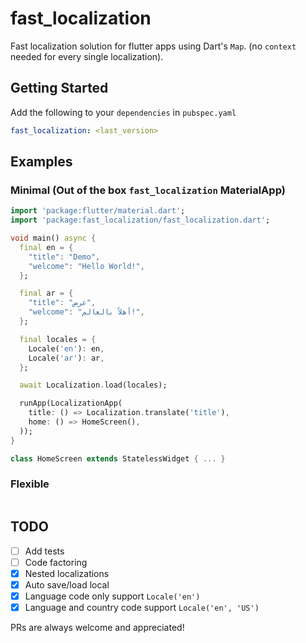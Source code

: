 # fast_localization

Fast localization solution for flutter apps using Dart's `Map`. (no `context` needed for every single localization). 

## Getting Started

Add the following to your `dependencies` in `pubspec.yaml` 

```yaml
fast_localization: <last_version>
```

## Examples

### Minimal (Out of the box `fast_localization` MaterialApp)

```dart
import 'package:flutter/material.dart';
import 'package:fast_localization/fast_localization.dart';

void main() async {
  final en = {
    "title": "Demo",
    "welcome": "Hello World!",
  };

  final ar = {
    "title": "عرض",
    "welcome": "أهلاً بالعالم!",
  };

  final locales = {
    Locale('en'): en,
    Locale('ar'): ar,
  };

  await Localization.load(locales);

  runApp(LocalizationApp(
    title: () => Localization.translate('title'),
    home: () => HomeScreen(),
  ));
}

class HomeScreen extends StatelessWidget { ... }
```

### Flexible

```dart
```

## TODO
- [ ] Add tests
- [ ] Code factoring
- [x] Nested localizations
- [x] Auto save/load local
- [x] Language code only support `Locale('en')`
- [x] Language and country code support `Locale('en', 'US')`

PRs are always welcome and appreciated!